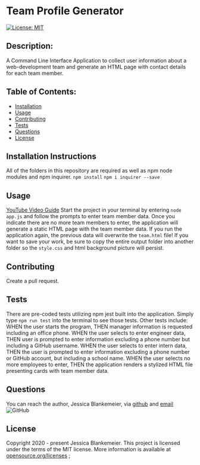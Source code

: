 # Team Profile Generator
[![License: MIT](https://img.shields.io/badge/License-MIT-yellow.svg)](https://opensource.org/licenses/MIT)
## Description:  
 A Command Line Interface Application to collect user information about a web-development team and generate an HTML page with contact details for each team member. 

    
## Table of Contents:
* [Installation](#installation-instructions)
* [Usage](#usage)
* [Contributing](#contributing)
* [Tests](#tests)
* [Questions](#questions)
* [License](#license-info)

## Installation Instructions
All of the folders in this repository are required as well as npm node modules and npm inquirer.
`npm install`
`npm i inquirer --save` 

## Usage
[YouTube Video Guide](https://youtu.be/uHwMRGr__9I)
Start the project in your terminal by entering `node app.js` and follow the prompts to enter team member data. Once you indicate there are no more team members to enter, the application will generate a static HTML page with the team member data. If you run the application again, the previous data will overwrite the `team.html` file! If you want to save your work, be sure to copy the entire output folder into another folder so the `style.css` and html background picture will persist. 

## Contributing
Create a pull request. 

## Tests
There are pre-coded tests utilizing npm jest built into the application. Simply type `npm run test` into the terminal to see those tests.
Other tests include: 
WHEN the user starts the program, 
THEN manager information is requested including an office phone. 
WHEN the user selects to enter engineer data, 
THEN user is prompted to enter information excluding a phone number but including a GitHub username. 
WHEN the user selects to enter intern data, THEN the user is prompted to enter information excluding a phone number or GitHub account, but including a school name.
WHEN the user selects no more employees to enter,
THEN the application renders a stylized HTML file presenting cards with team member data.  

## Questions
You can reach the author, Jessica Blankemeier,  via [github](http://github.com/jessicablank) and [email](mailto:jessicablankemeier@gmail.com)
![GitHub](https://img.shields.io/github/followers/jessicablank?label=follow&style=social)

## License
Copyright 2020 - present Jessica Blankemeier.
This project is licensed under the terms of the MIT license. 
More information is available at [opensource.org/licenses](https://opensource.org/licenses/MIT)
;
